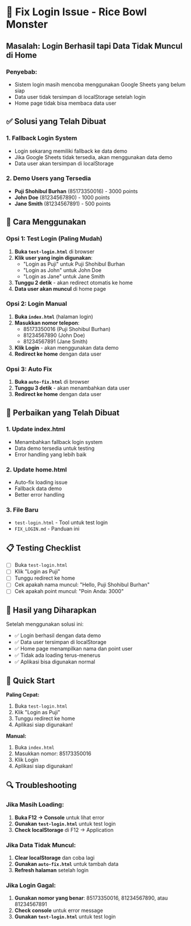 # 🔐 Fix Login Issue - Rice Bowl Monster

## Masalah: Login Berhasil tapi Data Tidak Muncul di Home

### Penyebab:
- Sistem login masih mencoba menggunakan Google Sheets yang belum siap
- Data user tidak tersimpan di localStorage setelah login
- Home page tidak bisa membaca data user

## ✅ Solusi yang Telah Dibuat

### 1. **Fallback Login System**
- Login sekarang memiliki fallback ke data demo
- Jika Google Sheets tidak tersedia, akan menggunakan data demo
- Data user akan tersimpan di localStorage

### 2. **Demo Users yang Tersedia**
- **Puji Shohibul Burhan** (85173350016) - 3000 points
- **John Doe** (81234567890) - 1000 points  
- **Jane Smith** (81234567891) - 500 points

## 🚀 Cara Menggunakan

### Opsi 1: Test Login (Paling Mudah)
1. **Buka `test-login.html`** di browser
2. **Klik user yang ingin digunakan**:
   - "Login as Puji" untuk Puji Shohibul Burhan
   - "Login as John" untuk John Doe
   - "Login as Jane" untuk Jane Smith
3. **Tunggu 2 detik** - akan redirect otomatis ke home
4. **Data user akan muncul** di home page

### Opsi 2: Login Manual
1. **Buka `index.html`** (halaman login)
2. **Masukkan nomor telepon**:
   - 85173350016 (Puji Shohibul Burhan)
   - 81234567890 (John Doe)
   - 81234567891 (Jane Smith)
3. **Klik Login** - akan menggunakan data demo
4. **Redirect ke home** dengan data user

### Opsi 3: Auto Fix
1. **Buka `auto-fix.html`** di browser
2. **Tunggu 3 detik** - akan menambahkan data user
3. **Redirect ke home** dengan data user

## 🔧 Perbaikan yang Telah Dibuat

### 1. **Update index.html**
- Menambahkan fallback login system
- Data demo tersedia untuk testing
- Error handling yang lebih baik

### 2. **Update home.html**
- Auto-fix loading issue
- Fallback data demo
- Better error handling

### 3. **File Baru**
- `test-login.html` - Tool untuk test login
- `FIX_LOGIN.md` - Panduan ini

## 📋 Testing Checklist

- [ ] Buka `test-login.html`
- [ ] Klik "Login as Puji"
- [ ] Tunggu redirect ke home
- [ ] Cek apakah nama muncul: "Hello, Puji Shohibul Burhan"
- [ ] Cek apakah point muncul: "Poin Anda: 3000"

## 🎯 Hasil yang Diharapkan

Setelah menggunakan solusi ini:
- ✅ Login berhasil dengan data demo
- ✅ Data user tersimpan di localStorage
- ✅ Home page menampilkan nama dan point user
- ✅ Tidak ada loading terus-menerus
- ✅ Aplikasi bisa digunakan normal

## 🚀 Quick Start

**Paling Cepat:**
1. Buka `test-login.html`
2. Klik "Login as Puji"
3. Tunggu redirect ke home
4. Aplikasi siap digunakan!

**Manual:**
1. Buka `index.html`
2. Masukkan nomor: 85173350016
3. Klik Login
4. Aplikasi siap digunakan!

## 🔍 Troubleshooting

### Jika Masih Loading:
1. **Buka F12 → Console** untuk lihat error
2. **Gunakan `test-login.html`** untuk test login
3. **Check localStorage** di F12 → Application

### Jika Data Tidak Muncul:
1. **Clear localStorage** dan coba lagi
2. **Gunakan `auto-fix.html`** untuk tambah data
3. **Refresh halaman** setelah login

### Jika Login Gagal:
1. **Gunakan nomor yang benar**: 85173350016, 81234567890, atau 81234567891
2. **Check console** untuk error message
3. **Gunakan `test-login.html`** untuk test login
